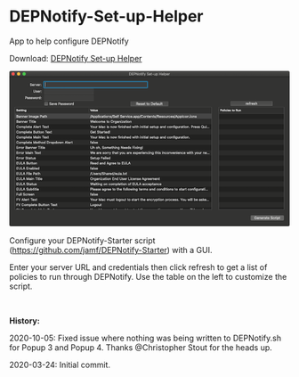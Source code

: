 # DEPNotify-Set-up-Helper
App to help configure DEPNotify

Download: [DEPNotify Set-up Helper](https://github.com/BIG-RAT/DEPNotify-Set-up-Helper/releases/download/current/DEPNotify.Set-up.Helper.zip)

![DEPNotify Set-up Helper](./DEPNotify%20Set-up%20Helper/help/images/app.png "DEPNotify Set-up Helper")

Configure your DEPNotify-Starter script (https://github.com/jamf/DEPNotify-Starter) with a GUI.

Enter your server URL and credentials then click refresh to get a list of policies to run through DEPNotify.  Use the table on the left to customize the script.

<br/>

**History:**

2020-10-05: Fixed issue where nothing was being written to DEPNotify.sh for Popup 3 and Popup 4.  Thanks @Christopher Stout for the heads up.

2020-03-24: Initial commit.